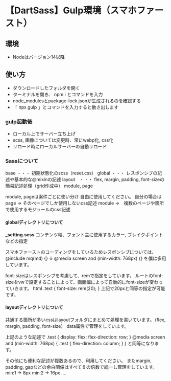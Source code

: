 # 【DartSass】Gulp環境（スマホファースト）

## 環境
- Nodeはバージョン14以降

## 使い方
- ダウンロードしたフォルダを開く
- ターミナルを開き、 npm i とコマンドを入力
- node_modulesとpackage-lock.jsonが生成されるのを確認する
- 「 npx gulp 」とコマンドを入力すると動き出します

### gulp起動後
- ローカル上でサーバー立ち上げ
- scss, 画像については変更時、常にwebp化, css化
- リロード時にローカルサーバーの自動リロード


### Sassについて
base    ・・・ 初期状態化のscss（reset.css）
global  ・・・ レスポンシブの記述や基本的な@mixinの記述
layout　・・・ flex, margin, padding, font-sizeの簡易記述処理（grid作成中）
module, page   

module, pageは案件ごとに使い分け
自由に使用してください。
自分の場合はpage → そのページでしか使用しないcss記述
module →　複数のページや箇所で使用するモジュールのcss記述

#### globalディレクトリについて
**_setting.scss**
コンテンツ幅、フォント主に使用するカラー, ブレイクポイントなどの指定

スマホファーストのコーディングをしているためレスポンシブについては、
@include mq(md) {}
↓
@media screen and (min-width: 768px) {}
を僕は多用しています。

font-sizeはレスポンシブを考慮して、remで指定をしています。
ルートのfont-sizeをvwで設定することによって、画面幅によって自動的にfont-sizeが変わっていきます。
html
.text {
  font-size: rem(20);
}
上記で20pxと同等の指定が可能です。

#### layoutディレクトリについて
共通する箇所が多いcssはlayoutフォルダにまとめて処理を書いています。（flex, margin, padding, font-size）
data属性で管理をしています。

<div class="test flex" data-dir="min:row md:column">
</div>
上記のような記述で
.test {
  display: flex;
  flex-direction: row;
}
@media screen and (min-width: 768px) {
  .test {
    flex-direction: column;
  }
}
と同等になります。

その他にも便利な記述が複数あるので、利用してください。
またmargin, padding, gapなどの余白関係はすべて８の倍数で統一し管理をしています。
min:1 → 8px 
min:2 → 16px 
....
